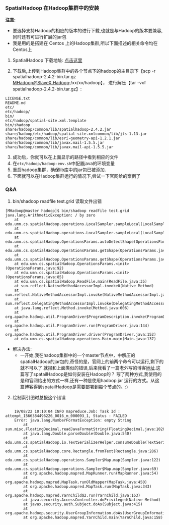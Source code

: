 
### SpatialHadoop 在Hadoop集群中的安装

**注意:**
- 要选择支持Hadoop的相应的版本的进行下载,也就是与Hadoop的版本要兼容,同时还有可进行扩展的jar包
- 我是用的是搭建在 Centos 上的Hadoop集群,所以下面描述的相关命令均在Centos上

1) SpatialHadoop 下载地址: [点击这里](http://spatialhadoop.cs.umn.edu/#downloads)

2) 下载后,上传到Hadoop集群中的各个节点下的hadoop的主目录下【scp -r spatialhadoop-2.4.2-bin.tar.gz MHadoop@SlaveX.Hadoop:/xx/xx/hadoop】，
   进行解压【tar -vxf spatialhadoop-2.4.2-bin.tar.gz】:

```
LICENSE.txt
README.md
etc/
etc/hadoop/
bin/
etc/hadoop/spatial-site.xml.template
bin/shadoop
share/hadoop/common/lib/spatialhadoop-2.4.2.jar
share/hadoop/etc/hadoop/spatial-site.xmlcommon/lib/jts-1.13.jar
share/hadoop/common/lib/esri-geometry-api-1.2.1.jar
share/hadoop/common/lib/javax.mail-1.5.5.jar
share/hadoop/common/lib/javax.mail-api-1.5.5.jar
```
3) 成功后，你就可以在上面显示的路径中看到相应的文件
4) 在`etc/hadoop/hadoop-env.sh`中配置java的环境变量
5) 重启hadoop集群，确保lib库中的jar包已被添加.
6) 下面就可以在Hadoop集群运行的情况下,尝试一下官网给的案例了

### Q&A

1) bin/shadoop readfile test.grid 读取文件出错
```shell script
[MHadoop@master hadoop]$ bin/shadoop readfile test.grid
java.lang.ArithmeticException: / by zero
	at edu.umn.cs.spatialHadoop.operations.LocalSampler.sampleLocal(LocalSampler.java:101)
	at edu.umn.cs.spatialHadoop.operations.LocalSampler.sampleLocal(LocalSampler.java:72)
	at edu.umn.cs.spatialHadoop.OperationsParams.autoDetectShape(OperationsParams.java:621)
	at edu.umn.cs.spatialHadoop.OperationsParams.getShape(OperationsParams.java:341)
	at edu.umn.cs.spatialHadoop.OperationsParams.getShape(OperationsParams.java:346)
	at edu.umn.cs.spatialHadoop.OperationsParams.<init>(OperationsParams.java:92)
	at edu.umn.cs.spatialHadoop.OperationsParams.<init>(OperationsParams.java:85)
	at edu.umn.cs.spatialHadoop.ReadFile.main(ReadFile.java:35)
	at sun.reflect.NativeMethodAccessorImpl.invoke0(Native Method)
	at sun.reflect.NativeMethodAccessorImpl.invoke(NativeMethodAccessorImpl.java:57)
	at sun.reflect.DelegatingMethodAccessorImpl.invoke(DelegatingMethodAccessorImpl.java:43)
	at java.lang.reflect.Method.invoke(Method.java:606)
	at org.apache.hadoop.util.ProgramDriver$ProgramDescription.invoke(ProgramDriver.java:71)
	at org.apache.hadoop.util.ProgramDriver.run(ProgramDriver.java:144)
	at org.apache.hadoop.util.ProgramDriver.driver(ProgramDriver.java:152)
	at edu.umn.cs.spatialHadoop.operations.Main.main(Main.java:137)
```
- 解决办法:
    - 一开始,我在hadoop集群中的一个master节点中，中解压的spatialHadoop的jar包的,奇怪的是，官网上的前两个命令可以运行,剩下的就不可以了
    就报和上面类似的错误,后来我看了一篇老外写的博客[地址](http://aseldawy.blogspot.com/2015/01/installing-spatialhadoop-on-existing.html).这篇写了spatailHadoop是如何安装在Hadoop的？
    写了两种方式,我使用的是和官网给出的方式一样,还有一种是使用hadoop jar 运行的方式。从这篇博客得到spatailHadoop是需要部署到每个节点的。:)
2) 绘制索引图时总报这个错误
```shell script
 
    19/08/22 10:10:04 INFO mapreduce.Job: Task Id : attempt_1566384496226_0016_m_000093_1, Status : FAILED
    Error: java.lang.NumberFormatException: empty String
        at sun.misc.FloatingDecimal.readJavaFormatString(FloatingDecimal.java:1020)
        at java.lang.Double.parseDouble(Double.java:540)
        at edu.umn.cs.spatialHadoop.io.TextSerializerHelper.consumeDouble(TextSerializerHelper.java:182)
        at edu.umn.cs.spatialHadoop.core.Rectangle.fromText(Rectangle.java:286)
        at edu.umn.cs.spatialHadoop.operations.Sampler$Map.map(Sampler.java:122)
        at edu.umn.cs.spatialHadoop.operations.Sampler$Map.map(Sampler.java:69)
        at org.apache.hadoop.mapred.MapRunner.run(MapRunner.java:54)
        at org.apache.hadoop.mapred.MapTask.runOldMapper(MapTask.java:450)
        at org.apache.hadoop.mapred.MapTask.run(MapTask.java:343)
        at org.apache.hadoop.mapred.YarnChild$2.run(YarnChild.java:163)
        at java.security.AccessController.doPrivileged(Native Method)
        at javax.security.auth.Subject.doAs(Subject.java:415)
        at org.apache.hadoop.security.UserGroupInformation.doAs(UserGroupInformation.java:1692)
        at org.apache.hadoop.mapred.YarnChild.main(YarnChild.java:158)

```
